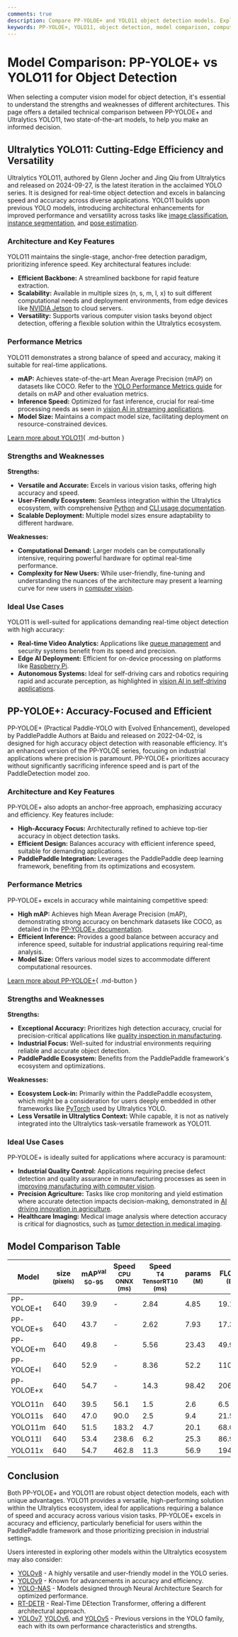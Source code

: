 ```yaml
---
comments: true
description: Compare PP-YOLOE+ and YOLO11 object detection models. Explore performance, strengths, weaknesses, and ideal use cases to make informed choices.
keywords: PP-YOLOE+, YOLO11, object detection, model comparison, computer vision, Ultralytics, PaddlePaddle, real-time AI, accuracy, speed, inference
---
```


# Model Comparison: PP-YOLOE+ vs YOLO11 for Object Detection

When selecting a computer vision model for object detection, it's essential to understand the strengths and weaknesses of different architectures. This page offers a detailed technical comparison between PP-YOLOE+ and Ultralytics YOLO11, two state-of-the-art models, to help you make an informed decision.

<script async src="https://cdn.jsdelivr.net/npm/chart.js"></script>
<script defer src="../../javascript/benchmark.js"></script>

<canvas id="modelComparisonChart" width="1024" height="400" active-models='["PP-YOLOE+", "YOLO11"]'></canvas>

## Ultralytics YOLO11: Cutting-Edge Efficiency and Versatility

Ultralytics YOLO11, authored by Glenn Jocher and Jing Qiu from Ultralytics and released on 2024-09-27, is the latest iteration in the acclaimed YOLO series. It is designed for real-time object detection and excels in balancing speed and accuracy across diverse applications. YOLO11 builds upon previous YOLO models, introducing architectural enhancements for improved performance and versatility across tasks like [image classification](https://www.ultralytics.com/glossary/image-classification), [instance segmentation](https://www.ultralytics.com/glossary/instance-segmentation), and [pose estimation](https://docs.ultralytics.com/tasks/pose/).

### Architecture and Key Features

YOLO11 maintains the single-stage, anchor-free detection paradigm, prioritizing inference speed. Key architectural features include:

- **Efficient Backbone:** A streamlined backbone for rapid feature extraction.
- **Scalability:** Available in multiple sizes (n, s, m, l, x) to suit different computational needs and deployment environments, from edge devices like [NVIDIA Jetson](https://docs.ultralytics.com/guides/nvidia-jetson/) to cloud servers.
- **Versatility:** Supports various computer vision tasks beyond object detection, offering a flexible solution within the Ultralytics ecosystem.

### Performance Metrics

YOLO11 demonstrates a strong balance of speed and accuracy, making it suitable for real-time applications.

- **mAP:** Achieves state-of-the-art Mean Average Precision (mAP) on datasets like COCO. Refer to the [YOLO Performance Metrics guide](https://docs.ultralytics.com/guides/yolo-performance-metrics/) for details on mAP and other evaluation metrics.
- **Inference Speed:** Optimized for fast inference, crucial for real-time processing needs as seen in [vision AI in streaming applications](https://www.ultralytics.com/blog/behind-the-scenes-of-vision-ai-in-streaming).
- **Model Size:** Maintains a compact model size, facilitating deployment on resource-constrained devices.

[Learn more about YOLO11](https://docs.ultralytics.com/models/yolo11/){ .md-button }

### Strengths and Weaknesses

**Strengths:**

- **Versatile and Accurate:** Excels in various vision tasks, offering high accuracy and speed.
- **User-Friendly Ecosystem:** Seamless integration within the Ultralytics ecosystem, with comprehensive [Python](https://docs.ultralytics.com/usage/python/) and [CLI usage documentation](https://docs.ultralytics.com/usage/cli/).
- **Scalable Deployment:** Multiple model sizes ensure adaptability to different hardware.

**Weaknesses:**

- **Computational Demand:** Larger models can be computationally intensive, requiring powerful hardware for optimal real-time performance.
- **Complexity for New Users:** While user-friendly, fine-tuning and understanding the nuances of the architecture may present a learning curve for new users in [computer vision](https://www.ultralytics.com/glossary/computer-vision-cv).

### Ideal Use Cases

YOLO11 is well-suited for applications demanding real-time object detection with high accuracy:

- **Real-time Video Analytics:** Applications like [queue management](https://docs.ultralytics.com/guides/queue-management/) and security systems benefit from its speed and precision.
- **Edge AI Deployment:** Efficient for on-device processing on platforms like [Raspberry Pi](https://docs.ultralytics.com/guides/raspberry-pi/).
- **Autonomous Systems:** Ideal for self-driving cars and robotics requiring rapid and accurate perception, as highlighted in [vision AI in self-driving applications](https://www.ultralytics.com/solutions/ai-in-automotive).

## PP-YOLOE+: Accuracy-Focused and Efficient

PP-YOLOE+ (Practical Paddle-YOLO with Evolved Enhancement), developed by PaddlePaddle Authors at Baidu and released on 2022-04-02, is designed for high accuracy object detection with reasonable efficiency. It's an enhanced version of the PP-YOLOE series, focusing on industrial applications where precision is paramount. PP-YOLOE+ prioritizes accuracy without significantly sacrificing inference speed and is part of the PaddleDetection model zoo.

### Architecture and Key Features

PP-YOLOE+ also adopts an anchor-free approach, emphasizing accuracy and efficiency. Key features include:

- **High-Accuracy Focus:** Architecturally refined to achieve top-tier accuracy in object detection tasks.
- **Efficient Design:** Balances accuracy with efficient inference speed, suitable for demanding applications.
- **PaddlePaddle Integration:** Leverages the PaddlePaddle deep learning framework, benefiting from its optimizations and ecosystem.

### Performance Metrics

PP-YOLOE+ excels in accuracy while maintaining competitive speed:

- **High mAP:** Achieves high Mean Average Precision (mAP), demonstrating strong accuracy on benchmark datasets like COCO, as detailed in the [PP-YOLOE+ documentation](https://github.com/PaddlePaddle/PaddleDetection/blob/release/2.8.1/configs/ppyoloe/README.md).
- **Efficient Inference:** Provides a good balance between accuracy and inference speed, suitable for industrial applications requiring real-time analysis.
- **Model Size:** Offers various model sizes to accommodate different computational resources.

[Learn more about PP-YOLOE+](https://github.com/PaddlePaddle/PaddleDetection/blob/release/2.8.1/configs/ppyoloe/README.md){ .md-button }

### Strengths and Weaknesses

**Strengths:**

- **Exceptional Accuracy:** Prioritizes high detection accuracy, crucial for precision-critical applications like [quality inspection in manufacturing](https://www.ultralytics.com/blog/quality-inspection-in-manufacturing-traditional-vs-deep-learning-methods).
- **Industrial Focus:** Well-suited for industrial environments requiring reliable and accurate object detection.
- **PaddlePaddle Ecosystem:** Benefits from the PaddlePaddle framework's ecosystem and optimizations.

**Weaknesses:**

- **Ecosystem Lock-in:** Primarily within the PaddlePaddle ecosystem, which might be a consideration for users deeply embedded in other frameworks like [PyTorch](https://www.ultralytics.com/glossary/pytorch) used by Ultralytics YOLO.
- **Less Versatile in Ultralytics Context:** While capable, it is not as natively integrated into the Ultralytics task-versatile framework as YOLO11.

### Ideal Use Cases

PP-YOLOE+ is ideally suited for applications where accuracy is paramount:

- **Industrial Quality Control:** Applications requiring precise defect detection and quality assurance in manufacturing processes as seen in [improving manufacturing with computer vision](https://www.ultralytics.com/blog/improving-manufacturing-with-computer-vision).
- **Precision Agriculture:** Tasks like crop monitoring and yield estimation where accurate detection impacts decision-making, demonstrated in [AI driving innovation in agriculture](https://www.ultralytics.com/blog/from-farm-to-table-how-ai-drives-innovation-in-agriculture).
- **Healthcare Imaging:** Medical image analysis where detection accuracy is critical for diagnostics, such as [tumor detection in medical imaging](https://www.ultralytics.com/blog/using-yolo11-for-tumor-detection-in-medical-imaging).

## Model Comparison Table

| Model      | size<br><sup>(pixels) | mAP<sup>val<br>50-95 | Speed<br><sup>CPU ONNX<br>(ms) | Speed<br><sup>T4 TensorRT10<br>(ms) | params<br><sup>(M) | FLOPs<br><sup>(B) |
| ---------- | --------------------- | -------------------- | ------------------------------ | ----------------------------------- | ------------------ | ----------------- |
| PP-YOLOE+t | 640                   | 39.9                 | -                              | 2.84                                | 4.85               | 19.15             |
| PP-YOLOE+s | 640                   | 43.7                 | -                              | 2.62                                | 7.93               | 17.36             |
| PP-YOLOE+m | 640                   | 49.8                 | -                              | 5.56                                | 23.43              | 49.91             |
| PP-YOLOE+l | 640                   | 52.9                 | -                              | 8.36                                | 52.2               | 110.07            |
| PP-YOLOE+x | 640                   | 54.7                 | -                              | 14.3                                | 98.42              | 206.59            |
|            |                       |                      |                                |                                     |                    |                   |
| YOLO11n    | 640                   | 39.5                 | 56.1                           | 1.5                                 | 2.6                | 6.5               |
| YOLO11s    | 640                   | 47.0                 | 90.0                           | 2.5                                 | 9.4                | 21.5              |
| YOLO11m    | 640                   | 51.5                 | 183.2                          | 4.7                                 | 20.1               | 68.0              |
| YOLO11l    | 640                   | 53.4                 | 238.6                          | 6.2                                 | 25.3               | 86.9              |
| YOLO11x    | 640                   | 54.7                 | 462.8                          | 11.3                                | 56.9               | 194.9             |

## Conclusion

Both PP-YOLOE+ and YOLO11 are robust object detection models, each with unique advantages. YOLO11 provides a versatile, high-performing solution within the Ultralytics ecosystem, ideal for applications requiring a balance of speed and accuracy across various vision tasks. PP-YOLOE+ excels in accuracy and efficiency, particularly beneficial for users within the PaddlePaddle framework and those prioritizing precision in industrial settings.

Users interested in exploring other models within the Ultralytics ecosystem may also consider:

- [YOLOv8](https://docs.ultralytics.com/models/yolov8/) - A highly versatile and user-friendly model in the YOLO series.
- [YOLOv9](https://docs.ultralytics.com/models/yolov9/) - Known for advancements in accuracy and efficiency.
- [YOLO-NAS](https://docs.ultralytics.com/models/yolo-nas/) - Models designed through Neural Architecture Search for optimized performance.
- [RT-DETR](https://docs.ultralytics.com/models/rtdetr/) - Real-Time DEtection Transformer, offering a different architectural approach.
- [YOLOv7](https://docs.ultralytics.com/models/yolov7/), [YOLOv6](https://docs.ultralytics.com/models/yolov6/), and [YOLOv5](https://docs.ultralytics.com/models/yolov5/) - Previous versions in the YOLO family, each with its own performance characteristics and strengths.
